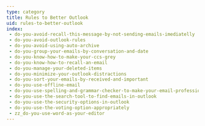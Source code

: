 ```yaml
---
type: category
title: Rules to Better Outlook
uid: rules-to-better-outlook
index:
 - do-you-avoid-recall-this-message-by-not-sending-emails-imediatelly
 - do-you-avoid-outlook-rules
 - do-you-avoid-using-auto-archive
 - do-you-group-your-emails-by-conversation-and-date
 - do-you-know-how-to-make-your-ccs-grey
 - do-you-know-how-to-recall-an-email
 - do-you-manage-your-deleted-items
 - do-you-minimize-your-outlook-distractions
 - do-you-sort-your-emails-by-received-and-important
 - do-you-use-offline-email
 - do-you-use-spelling-and-grammar-checker-to-make-your-email-professional
 - do-you-use-the-search-tool-to-find-emails-in-outlook
 - do-you-use-the-security-options-in-outlook
 - do-you-use-the-voting-option-appropriately
 - zz_do-you-use-word-as-your-editor
---
```





